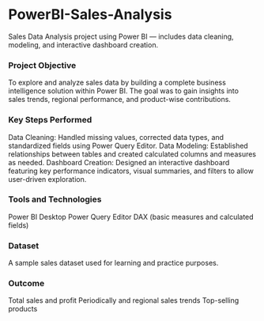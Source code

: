 # PowerBI-Sales-Analysis
Sales Data Analysis project using Power BI — includes data cleaning, modeling, and interactive dashboard creation.

### Project Objective
To explore and analyze sales data by building a complete business intelligence solution within Power BI. The goal was to gain insights into sales trends, regional performance, and product-wise contributions.

### Key Steps Performed
Data Cleaning: Handled missing values, corrected data types, and standardized fields using Power Query Editor.
Data Modeling: Established relationships between tables and created calculated columns and measures as needed.
Dashboard Creation: Designed an interactive dashboard featuring key performance indicators, visual summaries, and filters to allow user-driven exploration.

### Tools and Technologies
Power BI Desktop
Power Query Editor
DAX (basic measures and calculated fields)

### Dataset
A sample sales dataset used for learning and practice purposes.

### Outcome
Total sales and profit
Periodically and regional sales trends
Top-selling products
